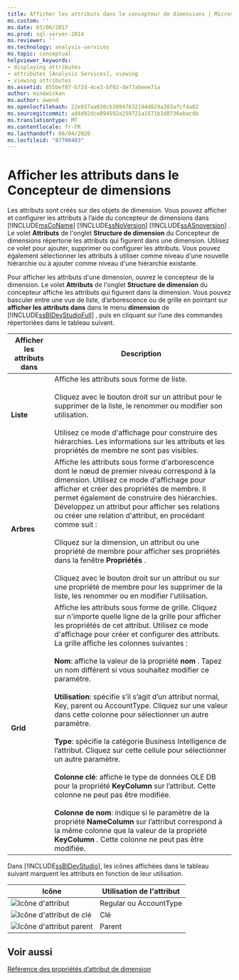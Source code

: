 ```yaml
---
title: Afficher les attributs dans le concepteur de dimensions | Microsoft Docs
ms.custom: ''
ms.date: 03/06/2017
ms.prod: sql-server-2014
ms.reviewer: ''
ms.technology: analysis-services
ms.topic: conceptual
helpviewer_keywords:
- displaying attributes
- attributes [Analysis Services], viewing
- viewing attributes
ms.assetid: 855bef07-b72d-4ce3-bf02-de77abeee71a
author: minewiskan
ms.author: owend
ms.openlocfilehash: 22e837aa038cb30947632194d829a383afcf4a82
ms.sourcegitcommit: ad4d92dce894592a259721a1571b1d8736abacdb
ms.translationtype: MT
ms.contentlocale: fr-FR
ms.lasthandoff: 08/04/2020
ms.locfileid: "87700403"
---
```

# <a name="view-attributes-in-dimension-designer"></a>Afficher les attributs dans le Concepteur de dimensions
  Les attributs sont créés sur des objets de dimension. Vous pouvez afficher et configurer les attributs à l’aide du concepteur de dimensions dans [!INCLUDE[msCoName](../../includes/msconame-md.md)] [!INCLUDE[ssNoVersion](../../includes/ssnoversion-md.md)] [!INCLUDE[ssASnoversion](../../includes/ssasnoversion-md.md)] . Le volet **Attributs** de l'onglet **Structure de dimension** du Concepteur de dimensions répertorie les attributs qui figurent dans une dimension. Utilisez ce volet pour ajouter, supprimer ou configurer les attributs. Vous pouvez également sélectionner les attributs à utiliser comme niveau d'une nouvelle hiérarchie ou à ajouter comme niveau d'une hiérarchie existante.

 Pour afficher les attributs d'une dimension, ouvrez le concepteur de la dimension. Le volet **Attributs** de l'onglet **Structure de dimension**  du concepteur affiche les attributs qui figurent dans la dimension. Vous pouvez basculer entre une vue de liste, d’arborescence ou de grille en pointant sur **afficher les attributs dans** dans le menu **dimension** de [!INCLUDE[ssBIDevStudioFull](../../includes/ssbidevstudiofull-md.md)] , puis en cliquant sur l’une des commandes répertoriées dans le tableau suivant.

|Afficher les attributs dans|Description|
|------------------------|-----------------|
|**Liste**|Affiche les attributs sous forme de liste.<br /><br /> Cliquez avec le bouton droit sur un attribut pour le supprimer de la liste, le renommer ou modifier son utilisation.<br /><br /> Utilisez ce mode d'affichage pour construire des hiérarchies. Les informations sur les attributs et les propriétés de membre ne sont pas visibles.|
|**Arbres**|Affiche les attributs sous forme d'arborescence dont le nœud de premier niveau correspond à la dimension. Utilisez ce mode d'affichage pour afficher et créer des propriétés de membre. Il permet également de construire des hiérarchies. Développez un attribut pour afficher ses relations ou créer une relation d'attribut, en procédant comme suit :<br /><br /> Cliquez sur la dimension, un attribut ou une propriété de membre pour afficher ses propriétés dans la fenêtre **Propriétés** .<br /><br /> Cliquez avec le bouton droit sur un attribut ou sur une propriété de membre pour les supprimer de la liste, les renommer ou en modifier l'utilisation.|
|**Grid**|Affiche les attributs sous forme de grille. Cliquez sur n'importe quelle ligne de la grille pour afficher les propriétés de cet attribut.  Utilisez ce mode d'affichage pour créer et configurer des attributs. La grille affiche les colonnes suivantes :<br /><br /> **Nom**: affiche la valeur de la propriété **nom** . Tapez un nom différent si vous souhaitez modifier ce paramètre.<br /><br /> **Utilisation**: spécifie s’il s’agit d’un attribut normal, Key, parent ou AccountType. Cliquez sur une valeur dans cette colonne pour sélectionner un autre paramètre.<br /><br /> **Type**: spécifie la catégorie Business Intelligence de l’attribut. Cliquez sur cette cellule pour sélectionner un autre paramètre.<br /><br /> **Colonne clé**: affiche le type de données OLE DB pour la propriété **KeyColumn** sur l’attribut. Cette colonne ne peut pas être modifiée.<br /><br /> **Colonne de nom**: indique si le paramètre de la propriété **NameColumn** sur l’attribut correspond à la même colonne que la valeur de la propriété **KeyColumn** . Cette colonne ne peut pas être modifiée.|

 Dans [!INCLUDE[ssBIDevStudio](../../includes/ssbidevstudio-md.md)], les icônes affichées dans le tableau suivant marquent les attributs en fonction de leur utilisation.

|Icône|Utilisation de l'attribut|
|----------|---------------------|
|![Icône d'attribut](../media/as-icon-attribute.gif "Icône d'attribut")|Regular ou AccountType|
|![Icône d'attribut de clé](../media/as-icon-key-attribute.gif "Icône d'attribut de clé")|Clé|
|![Icône d'attribut parent](../media/as-icon-parent-attribute.gif "Icône d'attribut parent")|Parent|

## <a name="see-also"></a>Voir aussi
 [Référence des propriétés d’attribut de dimension](dimension-attribute-properties-reference.md)


